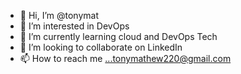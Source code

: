 - 👋 Hi, I’m @tonymat
- 👀 I’m interested in DevOps
- 🌱 I’m currently learning cloud and DevOps Tech
- 💞️ I’m looking to collaborate on LinkedIn
- 📫 How to reach me ...tonymathew220@gmail.com

<!---
tonymat/tonymat is a ✨ special ✨ repository because its `README.md` (this file) appears on your GitHub profile.
You can click the Preview link to take a look at your changes.
--->
